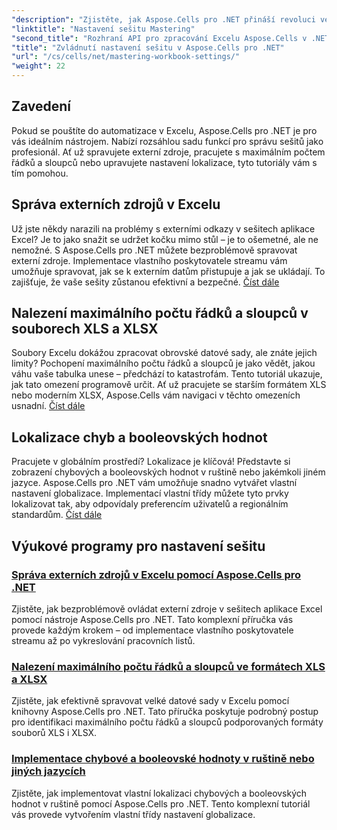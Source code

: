 ```yaml
---
"description": "Zjistěte, jak Aspose.Cells pro .NET přináší revoluci ve správě Excelu. Výukové programy podrobně pokrývají lokalizaci, správu datových sad, externí zdroje a nastavení sešitů."
"linktitle": "Nastavení sešitu Mastering"
"second_title": "Rozhraní API pro zpracování Excelu Aspose.Cells v .NET"
"title": "Zvládnutí nastavení sešitu v Aspose.Cells pro .NET"
"url": "/cs/cells/net/mastering-workbook-settings/"
"weight": 22
---
```


## Zavedení

Pokud se pouštíte do automatizace v Excelu, Aspose.Cells pro .NET je pro vás ideálním nástrojem. Nabízí rozsáhlou sadu funkcí pro správu sešitů jako profesionál. Ať už spravujete externí zdroje, pracujete s maximálním počtem řádků a sloupců nebo upravujete nastavení lokalizace, tyto tutoriály vám s tím pomohou.

## Správa externích zdrojů v Excelu

Už jste někdy narazili na problémy s externími odkazy v sešitech aplikace Excel? Je to jako snažit se udržet kočku mimo stůl – je to ošemetné, ale ne nemožné. S Aspose.Cells pro .NET můžete bezproblémově spravovat externí zdroje. Implementace vlastního poskytovatele streamu vám umožňuje spravovat, jak se k externím datům přistupuje a jak se ukládají. To zajišťuje, že vaše sešity zůstanou efektivní a bezpečné. [Číst dále](./manage-external-resources-in-excel/)

## Nalezení maximálního počtu řádků a sloupců v souborech XLS a XLSX

Soubory Excelu dokážou zpracovat obrovské datové sady, ale znáte jejich limity? Pochopení maximálního počtu řádků a sloupců je jako vědět, jakou váhu vaše tabulka unese – předchází to katastrofám. Tento tutoriál ukazuje, jak tato omezení programově určit. Ať už pracujete se starším formátem XLS nebo moderním XLSX, Aspose.Cells vám navigaci v těchto omezeních usnadní. [Číst dále](./find-maximum-rows-and-columns/)

## Lokalizace chyb a booleovských hodnot

Pracujete v globálním prostředí? Lokalizace je klíčová! Představte si zobrazení chybových a booleovských hodnot v ruštině nebo jakémkoli jiném jazyce. Aspose.Cells pro .NET vám umožňuje snadno vytvářet vlastní nastavení globalizace. Implementací vlastní třídy můžete tyto prvky lokalizovat tak, aby odpovídaly preferencím uživatelů a regionálním standardům. [Číst dále](./implement-error-and-boolean-value-in-russian-languages/)

## Výukové programy pro nastavení sešitu
### [Správa externích zdrojů v Excelu pomocí Aspose.Cells pro .NET](./manage-external-resources-in-excel/)
Zjistěte, jak bezproblémově ovládat externí zdroje v sešitech aplikace Excel pomocí nástroje Aspose.Cells pro .NET. Tato komplexní příručka vás provede každým krokem – od implementace vlastního poskytovatele streamu až po vykreslování pracovních listů.
### [Nalezení maximálního počtu řádků a sloupců ve formátech XLS a XLSX](./find-maximum-rows-and-columns/)
Zjistěte, jak efektivně spravovat velké datové sady v Excelu pomocí knihovny Aspose.Cells pro .NET. Tato příručka poskytuje podrobný postup pro identifikaci maximálního počtu řádků a sloupců podporovaných formáty souborů XLS i XLSX.
### [Implementace chybové a booleovské hodnoty v ruštině nebo jiných jazycích](./implement-error-and-boolean-value-in-russian-languages/)
Zjistěte, jak implementovat vlastní lokalizaci chybových a booleovských hodnot v ruštině pomocí Aspose.Cells pro .NET. Tento komplexní tutoriál vás provede vytvořením vlastní třídy nastavení globalizace.